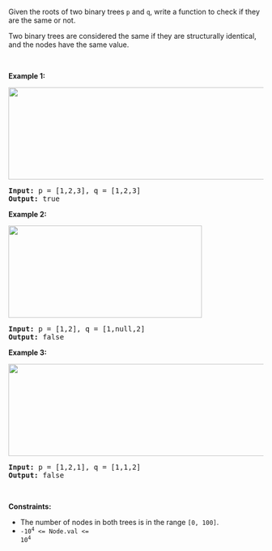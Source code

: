 Given the roots of two binary trees `` p `` and `` q ``, write a function to check if they are the same or not.

Two binary trees are considered the same if they are structurally identical, and the nodes have the same value.

&nbsp;

__Example 1:__

<img alt="" src="https://assets.leetcode.com/uploads/2020/12/20/ex1.jpg" style="width: 622px; height: 182px;"/>

<pre>
<strong>Input:</strong> p = [1,2,3], q = [1,2,3]
<strong>Output:</strong> true
</pre>

__Example 2:__

<img alt="" src="https://assets.leetcode.com/uploads/2020/12/20/ex2.jpg" style="width: 382px; height: 182px;"/>

<pre>
<strong>Input:</strong> p = [1,2], q = [1,null,2]
<strong>Output:</strong> false
</pre>

__Example 3:__

<img alt="" src="https://assets.leetcode.com/uploads/2020/12/20/ex3.jpg" style="width: 622px; height: 182px;"/>

<pre>
<strong>Input:</strong> p = [1,2,1], q = [1,1,2]
<strong>Output:</strong> false
</pre>

&nbsp;

__Constraints:__

*   The number of nodes in both trees is in the range `` [0, 100] ``.
*   <code>-10<sup>4</sup> &lt;= Node.val &lt;= 10<sup>4</sup></code>